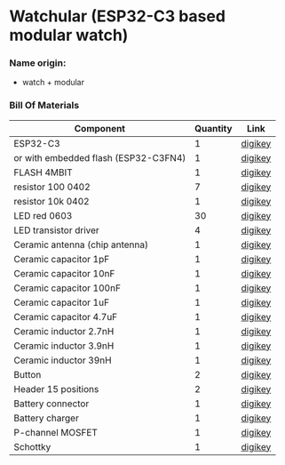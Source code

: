 # Watchular (ESP32-C3 based modular watch)

### Name origin:
* watch + modular

### Bill Of Materials
|Component  |Quantity |Link   |
|-----      |-----    |-----  |
|ESP32-C3   |1        |[digikey](https://www.digikey.se/en/products/detail/espressif-systems/ESP32-C3/14115579) |
|or with embedded flash (ESP32-C3FN4)   |1        |[digikey](https://www.digikey.se/en/products/detail/espressif-systems/ESP32-C3FN4/14115581) |
|FLASH 4MBIT   |1        |[digikey](https://www.digikey.se/en/products/detail/winbond-electronics/W25Q16JVSSIM/12143335) |
|resistor 100 0402   |7        |[digikey](https://www.digikey.se/en/products/detail/yageo/RC0402FR-07100RP/4935263) |
|resistor 10k 0402   |1        |[digikey](https://www.digikey.se/en/products/detail/yageo/RC0402FR-0710KP/4935264) |
|LED red 0603|30        |[digikey](https://www.digikey.se/en/products/detail/osram-opto-semiconductors-inc/LS-Q976-NR-1/1227986) |
|LED transistor driver |4        |[digikey](https://www.digikey.se/en/products/detail/micro-commercial-co/MMBT5550-TP/10054662) |
|Ceramic antenna (chip antenna)|1        |[digikey](https://www.digikey.se/en/products/detail/johanson-technology-inc/2450AT18A100E/1560676) |
|Ceramic capacitor 1pF |1        |[digikey](https://www.digikey.se/en/products/detail/johanson-technology-inc/500R07S1R0BV4T/1561521?s=N4IgTCBcDaIKwAYECUEHYDKBGVAhAagCwAqIAugL5A) |
|Ceramic capacitor 10nF |1        |[digikey](https://www.digikey.se/en/products/detail/tdk-corporation/CGA2B2X5R1E103M050BA/3949410) |
|Ceramic capacitor 100nF |1        |[digikey](https://www.digikey.se/en/products/detail/tdk-corporation/CGA2B1X7R1C104M050BC/3949478) |
|Ceramic capacitor 1uF |1        |[digikey](https://www.digikey.se/en/products/detail/kyocera-avx/04023D105KAT2A/13557232) |
|Ceramic capacitor 4.7uF |1        |[digikey](https://www.digikey.se/en/products/detail/yageo/CC0402KRX5R5BB475/7164360) |
|Ceramic inductor 2.7nH |1        |[digikey](https://www.digikey.se/en/products/detail/johanson-technology-inc/L-07C2N7SV6T/1830166?s=N4IgTCBcDaIDIFoAMB2AwmAcigygNQDYAVEAXQF8g) |
|Ceramic inductor 3.9nH |1        |[digikey](https://www.digikey.se/en/products/detail/johanson-technology-inc/L-07C3N9SV6T/1915227) |
|Ceramic inductor 39nH |1        |[digikey](https://www.digikey.se/en/products/detail/johanson-technology-inc/L-07C39NJV6T/1915226) |
|Button|2        |[digikey](https://www.digikey.se/en/products/detail/e-switch/TL3301AF260QG/378995?s=N4IgTCBcDaICoBkDMSAMBGAggMTANlQEUBxEAXQF8g) |
|Header 15 positions|2        |[digikey](https://www.digikey.se/en/products/detail/adam-tech/PH1-15-UA/9830359) |
|Battery connector|1        |[digikey](https://www.digikey.se/en/products/detail/w%C3%BCrth-elektronik/665102131822/5047757?s=N4IgTCBcDaIGxwKwEYAMZkGZkA4wQF0BfIA) |
|Battery charger|1        |[digikey](https://www.digikey.se/en/products/detail/microchip-technology/MCP73832T-2DCI-OT/1223150) |
|P-channel MOSFET|1        |[digikey](https://www.digikey.se/en/products/detail/diodes-incorporated/DMG1013UW-7/2183241) |
|Schottky|1        |[digikey](https://www.digikey.se/en/products/detail/smc-diode-solutions/DSS16U/8341861) |


